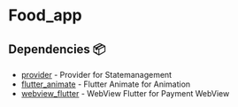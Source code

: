 # Food_app


## Dependencies 📦️

- [provider](https://pub.dev/packages/provider) - Provider for Statemanagement
- [flutter_animate](https://pub.dev/packages/flutter_animate) - Flutter Animate for Animation 
- [webview_flutter](https://pub.dev/packages/webview_flutter) - WebView Flutter for Payment WebView 
